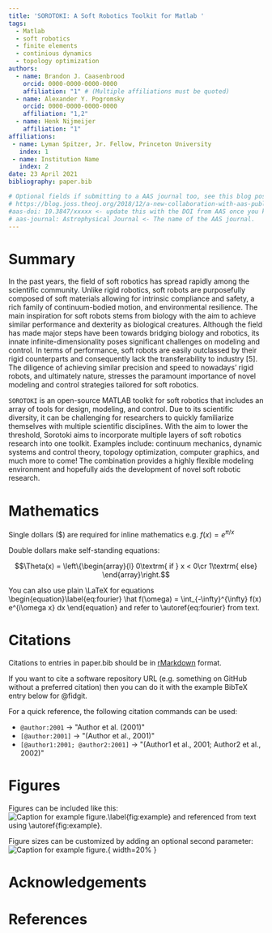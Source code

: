 ```yaml
---
title: 'SOROTOKI: A Soft Robotics Toolkit for Matlab '
tags:
  - Matlab
  - soft robotics
  - finite elements
  - continious dynamics
  - topology optimization
authors:
  - name: Brandon J. Caasenbrood
    orcid: 0000-0000-0000-0000
    affiliation: "1" # (Multiple affiliations must be quoted)
  - name: Alexander Y. Pogromsky
    orcid: 0000-0000-0000-0000
    affiliation: "1,2"
  - name: Henk Nijmeijer
    affiliation: "1"
affiliations:
 - name: Lyman Spitzer, Jr. Fellow, Princeton University
   index: 1
 - name: Institution Name
   index: 2
date: 23 April 2021
bibliography: paper.bib

# Optional fields if submitting to a AAS journal too, see this blog post:
# https://blog.joss.theoj.org/2018/12/a-new-collaboration-with-aas-publishing
#aas-doi: 10.3847/xxxxx <- update this with the DOI from AAS once you know it.
# aas-journal: Astrophysical Journal <- The name of the AAS journal.
---
```


# Summary
In the past years, the field of soft robotics has spread rapidly among the scientific community. Unlike rigid robotics, soft robots are purposefully composed of soft materials allowing for intrinsic compliance and safety, a rich family of continuum-bodied motion, and environmental resilience. The main inspiration for soft robots stems from biology with the aim to achieve similar performance and dexterity as biological creatures. Although the field has made major steps have been towards bridging biology and robotics, its innate infinite-dimensionality poses significant challenges on modeling and control. In terms of performance, soft robots are easily outclassed by their rigid counterparts and consequently lack the transferability to industry [5]. The diligence of achieving similar precision and speed to nowadays’ rigid robots, and ultimately nature, stresses the paramount importance of novel modeling and control strategies tailored for soft robotics. 

`SOROTOKI` is an open-source MATLAB toolkit for soft robotics that includes an array of tools for design, modeling, and control. Due to its scientific diversity, it can be challenging for researchers to quickly familiarize themselves with multiple scientific disciplines. With the aim to lower the threshold, Sorotoki aims to incorporate multiple layers of soft robotics research into one toolkit. Examples include: continuum mechanics, dynamic systems and control theory, topology optimization, computer graphics, and much more to come! The combination provides a highly flexible modeling environment and hopefully aids the development of novel soft robotic research.

# Mathematics
Single dollars ($) are required for inline mathematics e.g. $f(x) = e^{\pi/x}$

Double dollars make self-standing equations:

$$\Theta(x) = \left\{\begin{array}{l}
0\textrm{ if } x < 0\cr
1\textrm{ else}
\end{array}\right.$$

You can also use plain \LaTeX for equations
\begin{equation}\label{eq:fourier}
\hat f(\omega) = \int_{-\infty}^{\infty} f(x) e^{i\omega x} dx
\end{equation}
and refer to \autoref{eq:fourier} from text.

# Citations

Citations to entries in paper.bib should be in
[rMarkdown](http://rmarkdown.rstudio.com/authoring_bibliographies_and_citations.html)
format.

If you want to cite a software repository URL (e.g. something on GitHub without a preferred
citation) then you can do it with the example BibTeX entry below for @fidgit.

For a quick reference, the following citation commands can be used:
- `@author:2001`  ->  "Author et al. (2001)"
- `[@author:2001]` -> "(Author et al., 2001)"
- `[@author1:2001; @author2:2001]` -> "(Author1 et al., 2001; Author2 et al., 2002)"

# Figures
Figures can be included like this:
![Caption for example figure.\label{fig:example}](figure.png)
and referenced from text using \autoref{fig:example}.

Figure sizes can be customized by adding an optional second parameter:
![Caption for example figure.](figure.png){ width=20% }
# Acknowledgements

# References